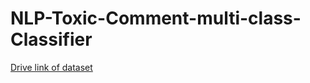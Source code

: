 # NLP-Toxic-Comment-multi-class-Classifier
<a href="https://drive.google.com/drive/folders/1nzYlAVoyC_BpqMG8nuYK_2VLq4chyReY?usp=sharing">Drive link of dataset</a>
